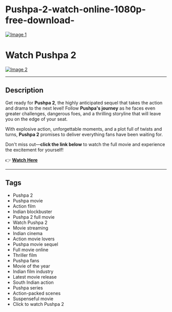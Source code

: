 # Pushpa-2-watch-online-1080p-free-download-


[![Image 1](https://i.ibb.co/9HJTKYH/1.jpg)](https://bit.ly/4gfYtk1)

# Watch Pushpa 2  
[![Image 2](https://i.ibb.co/x5vjW2c/675d3d8f82526-fbutube-IMG-20241213-191413.jpg)](https://bit.ly/4gfYtk1)

---

## Description  

Get ready for **Pushpa 2**, the highly anticipated sequel that takes the action and drama to the next level! Follow **Pushpa's journey** as he faces even greater challenges, dangerous foes, and a thrilling storyline that will leave you on the edge of your seat.  

With explosive action, unforgettable moments, and a plot full of twists and turns, **Pushpa 2** promises to deliver everything fans have been waiting for.  

Don't miss out—**click the link below** to watch the full movie and experience the excitement for yourself!  

👉 **[Watch Here](https://bit.ly/4gfYtk1)**  

---

## Tags  

- Pushpa 2  
- Pushpa movie  
- Action film  
- Indian blockbuster  
- Pushpa 2 full movie  
- Watch Pushpa 2  
- Movie streaming  
- Indian cinema  
- Action movie lovers  
- Pushpa movie sequel  
- Full movie online  
- Thriller film  
- Pushpa fans  
- Movie of the year  
- Indian film industry  
- Latest movie release  
- South Indian action  
- Pushpa series  
- Action-packed scenes  
- Suspenseful movie  
- Click to watch Pushpa 2

